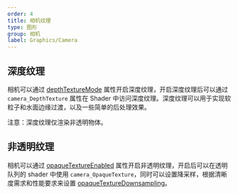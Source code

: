 ```yaml
---
order: 4
title: 相机纹理
type: 图形
group: 相机
label: Graphics/Camera
---
```


## 深度纹理

相机可以通过 [depthTextureMode](/apis/galacean/#Camera) 属性开启深度纹理，开启深度纹理后可以通过 `camera_DepthTexture` 属性在 Shader 中访问深度纹理。深度纹理可以用于实现软粒子和水面边缘过渡，以及一些简单的后处理效果。

<playground src="camera-depth-texture.ts"></playground>

注意：深度纹理仅渲染非透明物体。

## 非透明纹理

相机可以通过 [opaqueTextureEnabled](/apis/galacean/#Camera) 属性开启非透明纹理，开启后可以在透明队列的 shader 中使用 `camera_OpaqueTexture`，同时可以设置降采样，根据清晰度需求和性能要求来设置 [opaqueTextureDownsampling](/apis/galacean/#Camera)。
